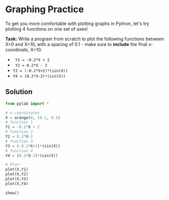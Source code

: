 # Graphing Practice

To get you more comfortable with plotting graphs in Python, let's try plotting 4 functions on one set of axes!

**Task:** Write a program from scratch to plot the following functions between X=0 and X=10, with a spacing of 0.1 - make sure to **include** the final x-coordinate, X=10.

* ` Y1 = -0.2*X + 2`
* ` Y2 = 0.2*X - 2`
* ` Y3 = (-0.2*X+2)*(sin(X)) `
* ` Y4 = (0.2*X-2)*(sin(X)) `

## Solution
```python
from pylab import *

# x-coordinates
X = arange(0, 10.1, 0.1)
# function 1
Y1 = -0.2*X + 2
# function 2
Y2 = 0.2*X-2
# function 3
Y3 = (-0.2*X+2)*(sin(X))
# function 4
Y4 = (0.2*X-2)*(sin(X))

# Plot:
plot(X,Y1)
plot(X,Y2)
plot(X,Y3)
plot(X,Y4)

show()
```
